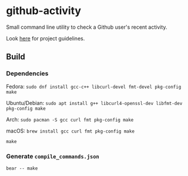 # github-activity

Small command line utility to check a Github user's recent activity.

Look [here](https://roadmap.sh/projects/github-user-activity) for project guidelines.

## Build
### Dependencies
Fedora: `sudo dnf install gcc-c++ libcurl-devel fmt-devel pkg-config make`

Ubuntu/Debian: `sudo apt install g++ libcurl4-openssl-dev libfmt-dev pkg-config make`

Arch: `sudo pacman -S gcc curl fmt pkg-config make`

macOS: `brew install gcc curl fmt pkg-config make`

`make`

### Generate `compile_commands.json`
`bear -- make`
